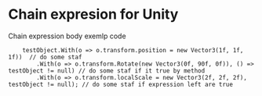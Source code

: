 
# Сhain expresion for Unity

Сhain expression body exemlp code

    
        testObject.With(o => o.transform.position = new Vector3(1f, 1f, 1f))  // do some staf
            .With(o => o.transform.Rotate(new Vector3(0f, 90f, 0f)), () => testObject != null) // do some staf if it true by method
            .With(o => o.transform.localScale = new Vector3(2f, 2f, 2f), testObject != null); // do some staf if expression left are true
   




